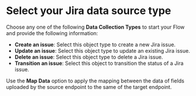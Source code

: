 # Select your Jira data source type

Choose any one of the following **Data Collection Types** to start your Flow and provide the following information:

* **Create an issue**: Select this object type to create a new Jira issue.
* **Update an issue**: Select this object type to update an existing Jira issue.
* **Delete an issue**: Select this object type to delete a Jira issue.
* **Transition an issue**: Select this object to transition the status of a Jira issue.

Use the **Map Data** option to apply the mapping between the data of fields uploaded by the source endpoint to the same of the target endpoint.
